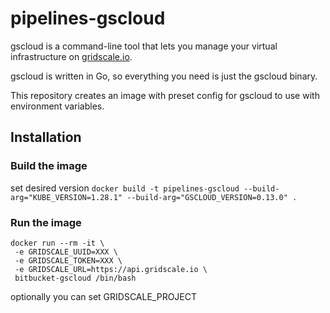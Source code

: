# pipelines-gscloud

gscloud is a command-line tool that lets you manage your virtual infrastructure on [gridscale.io](https://gridscale.io).

gscloud is written in Go, so everything you need is just the gscloud binary.

This repository creates an image with preset config for gscloud to use with environment variables.

## Installation

### Build the image

set desired version
`docker build -t pipelines-gscloud --build-arg="KUBE_VERSION=1.28.1" --build-arg="GSCLOUD_VERSION=0.13.0" .`

### Run the image
```
docker run --rm -it \
 -e GRIDSCALE_UUID=XXX \
 -e GRIDSCALE_TOKEN=XXX \
 -e GRIDSCALE_URL=https://api.gridscale.io \
 bitbucket-gscloud /bin/bash
```

optionally you can set GRIDSCALE_PROJECT
